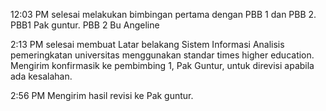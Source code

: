 12:03 PM selesai melakukan bimbingan pertama dengan PBB 1 dan PBB 2. PBB1 Pak guntur. PBB 2 Bu Angeline

2:13 PM selesai membuat Latar belakang Sistem Informasi Analisis pemeringkatan universitas menggunakan standar times higher education. Mengirim konfirmasik ke pembimbing 1, Pak Guntur, untuk direvisi apabila ada kesalahan.

2:56 PM Mengirim hasil revisi ke Pak guntur. 


